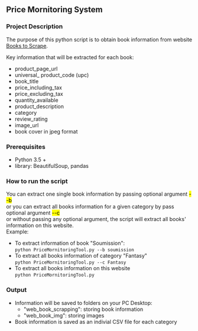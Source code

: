 ## Price Mornitoring System
### Project Description
 
The purpose of this python script is to obtain book information from website [Books to Scrape](http://books.toscrape.com/index.html). 

Key information that will be extracted for each book:
* product_page_url
* universal_ product_code (upc)
* book_title
* price_including_tax
* price_excluding_tax
* quantity_available
* product_description
* category
* review_rating
* image_url 
* book cover in jpeg format

### Prerequisites
* Python 3.5 +
* library: BeautifulSoup, pandas 

### How to run the script
You can extract one single book information by passing optional argument <mark>--b</mark> \
or you can extract all books information for a given category by pass optional argument <mark>--c</mark> \
or without passing any optional argument, the script will extract all books' information on this website. \
Example: 
* To extract information of book "Soumission": \
``` python PriceMornitoringTool.py --b soumission ```
* To extract all books information of category "Fantasy" \
``` python PriceMornitoringTool.py --c Fantasy ```
* To extract all books information on this website \
``` python PriceMornitoringTool.py ```

### Output
* Information will be saved to folders on your PC Desktop: 
    * "web_book_scrapping": storing book information
    * "web_book_img": storing images
* Book information is saved as an indivial CSV file for each category
 